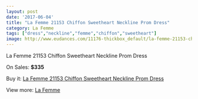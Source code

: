 ```yaml
---
layout: post
date: '2017-06-04'
title: "La Femme 21153 Chiffon Sweetheart Neckline Prom Dress"
category: La Femme
tags: ["dress","neckline","femme","chiffon","sweetheart"]
image: http://www.eudances.com/11176-thickbox_default/la-femme-21153-chiffon-sweetheart-neckline-prom-dress.jpg
---
```

La Femme 21153 Chiffon Sweetheart Neckline Prom Dress

On Sales: **$335**
<a href="https://www.eudances.com/en/la-femme/3564-la-femme-21153-chiffon-sweetheart-neckline-prom-dress.html"><amp-img layout="responsive" width="600" height="600" src="//www.eudances.com/11176-thickbox_default/la-femme-21153-chiffon-sweetheart-neckline-prom-dress.jpg" alt="La Femme 21153 Chiffon Sweetheart Neckline Prom Dress 0" /></a>
<a href="https://www.eudances.com/en/la-femme/3564-la-femme-21153-chiffon-sweetheart-neckline-prom-dress.html"><amp-img layout="responsive" width="600" height="600" src="//www.eudances.com/11180-thickbox_default/la-femme-21153-chiffon-sweetheart-neckline-prom-dress.jpg" alt="La Femme 21153 Chiffon Sweetheart Neckline Prom Dress 1" /></a>
<a href="https://www.eudances.com/en/la-femme/3564-la-femme-21153-chiffon-sweetheart-neckline-prom-dress.html"><amp-img layout="responsive" width="600" height="600" src="//www.eudances.com/11179-thickbox_default/la-femme-21153-chiffon-sweetheart-neckline-prom-dress.jpg" alt="La Femme 21153 Chiffon Sweetheart Neckline Prom Dress 2" /></a>
<a href="https://www.eudances.com/en/la-femme/3564-la-femme-21153-chiffon-sweetheart-neckline-prom-dress.html"><amp-img layout="responsive" width="600" height="600" src="//www.eudances.com/11178-thickbox_default/la-femme-21153-chiffon-sweetheart-neckline-prom-dress.jpg" alt="La Femme 21153 Chiffon Sweetheart Neckline Prom Dress 3" /></a>
<a href="https://www.eudances.com/en/la-femme/3564-la-femme-21153-chiffon-sweetheart-neckline-prom-dress.html"><amp-img layout="responsive" width="600" height="600" src="//www.eudances.com/11177-thickbox_default/la-femme-21153-chiffon-sweetheart-neckline-prom-dress.jpg" alt="La Femme 21153 Chiffon Sweetheart Neckline Prom Dress 4" /></a>

Buy it: [La Femme 21153 Chiffon Sweetheart Neckline Prom Dress](https://www.eudances.com/en/la-femme/3564-la-femme-21153-chiffon-sweetheart-neckline-prom-dress.html "La Femme 21153 Chiffon Sweetheart Neckline Prom Dress")

View more: [La Femme](https://www.eudances.com/en/72-La-Femme "La Femme")
